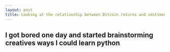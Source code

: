 ```yaml
---
layout: post
title: Looking at the relationship between Bitcoin returns and sentiment in Bitcoin headlines
---
```


## I got bored one day and started brainstorming creatives ways I could learn python


